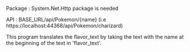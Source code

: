 Package : System.Net.Http package is needed

API  :  BASE_URL/api/Pokemon/{name}  (i.e  https://localhost:44368/api/Pokemon/charizard)

This program translates the flavor_text by taking the text with the name at the beginning of the text in 'flavor_text'.